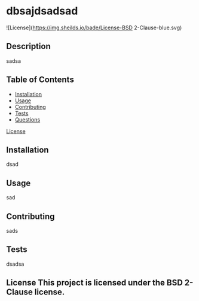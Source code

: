 # dbsajdsadsad
  ![License](https://img.sheilds.io/bade/License-BSD 2-Clause-blue.svg)

## Description

sadsa

## Table of Contents

* [Installation](#installation)
* [Usage](#usage)
* [Contributing](#contributing)
* [Tests](#tests)
* [Questions](#questions)

 [License](#license)


## Installation

dsad

## Usage

sad

## Contributing

sads

## Tests

dsadsa

## License This project is licensed under the BSD 2-Clause license.

